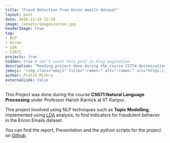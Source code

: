 ```yaml
---
title: "Fraud Detection from Enron emails dataset"
layout: post
date: 2016-11-10 22:10
image: /assets/images/enron.jpg
headerImage: true
tag: 
- NLP
- Enron
- LDA 
- CS671
projects: true
hidden: true # don't count this post in blog pagination
description: "Reading project done during the course CS774-Optimization Techniques under Professor Purushottam Kar."
jemoji: '<img class="emoji" title=":ramen:" alt=":ramen:" src="https://assets.github.com/images/icons/emoji/unicode/1f35c.png" height="20" width="20" align="absmiddle">'
author: Pratik Mishra
externalLink: false
---
```


This Project was done during the course **CS671:Natural Language Processing** under Professor Harish Karnick at IIT Kanpur.

This project involved using NLP techniques such as **Topic Modelling**, implemented using [LDA](https://en.wikipedia.org/wiki/Latent_Dirichlet_allocation) analysis, to find indicators for fraudulent behavior in the Enron Emails dataset.

You can find the report, Presentation and the python scripts for the project on [Github](https://github.com/pratik1105/CS-671).
